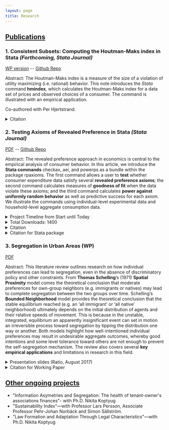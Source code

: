 ```yaml
---
layout: page
title: Research
---
```

## <ins>Publications</ins>
### 1. Consistent Subsets: Computing the Houtman-Maks index in Stata _(Forthcoming, Stata Journal)_
[WP version](assets/articles/hmindex-v2.pdf) -- [Github Repo](https://github.com/MarcosDemetry/hmindex)

Abstract:
The Houtman-Maks index is a measure of the size of a violation of utility maximizing (i.e. rational) behavior. This 
note introduces the _Stata_ command __hmindex__, which calculates the Houtman-Maks index for a data set of 
prices and observed choices of a consumer. The command is illustrated with an empirical application.

Co-authored with Per Hjertstrand.
<details>
  <summary>Citation</summary>
  
  <p>
Demetry, M. and Hjertstrand, P. [Forthcoming]. Consistent Subsets: Computing the Houtman-Maks index in Stata. <i>The Stata Journal</i>. Accepted.
  </p>
</details>

### 2. Testing Axioms of Revealed Preference in Stata _(Stata Journal)_
[PDF](assets/articles/Demetry-et-al-2022.pdf) -- [Github Repo](https://github.com/MarcosDemetry/rpaxioms_repo)

Abstract:
The revealed preference approach in economics is central to the empirical analysis of consumer behavior. In this article, we introduce the __Stata commands__
checkax, aei, and powerps as a bundle within the package rpaxioms. The first command allows a user to __test__ whether consumer expenditure data satisfy several
__revealed preference axioms__; the second command calculates measures of __goodness of fit__ when the data violate these axioms; and the third command calculates
__power against uniformly random behavior__ as well as predictive success for each axiom. We illustrate the commands using individual-level experimental data and
household-level aggregate consumption data.

<details>
  <summary>Project Timeline from Start until Today</summary>
  
  <p>
    <img src="/assets/img/rpaxioms_paper_timeline_part1.png" alt="Project timeline part 1" width="100%"/>
    <img src="/assets/img/rpaxioms_paper_timeline_part2.png" alt="Project timeline part 2" width="100%"/>
    <img src="/assets/img/rpaxioms_paper_timeline_part3.png" alt="Project timeline part 3" width="100%"/>
  </p>
</details>

<details>
  <summary>Total Downloads: 1400</summary>
  
  <p>
    <img src="/assets/img/rpaxioms_cumulative_hits.png" alt="number of downloads"/>
  </p>
</details>

<details>
  <summary>Citation</summary>
  
  <p>
Demetry, M., Hjertstrand, P. and Polisson, M., 2022. Testing axioms of revealed preference in Stata. <i>The Stata Journal</i>, 22(2), pp.319-343.
  </p>
</details>

<details>
  <summary>Citation for Stata package</summary>

  <p>
Marcos Demetry & Per Hjertstrand & Matthew Polisson, 2020. "RPAXIOMS: Stata module to test and evaluate axioms of revealed preferences," Statistical Software Components S458800, Boston College Department of Economics, revised 10 Jun 2022.
<https://ideas.repec.org/c/boc/bocode/s458800.html>
  </p>
</details>


### 3. Segregation in Urban Areas (WP)
[PDF](https://cms.ratio.se/app/uploads/2017/12/md_segregation_in_urban_areas_304.pdf)

Abstract:
This literature review outlines research on how individual preferences can lead to segregation, even in the absence of discriminatory policy and other constraints. From __Thomas Schelling__’s (1971) __Spatial Proximity__ model comes the theoretical conclusion that moderate preferences for own-group neighbors (e.g. immigrants or natives) may lead to complete segregation between the two groups over time. Schelling’s __Bounded Neighborhood__ model provides the theoretical conclusion that the stable equilibrium reached (e.g. an ‘all immigrant’ or ‘all native’ neighborhood) ultimately depends on the initial distribution of agents and their relative speeds of movement. This is because in the unstable, integrated, equilibrium an apparently insignificant event can set in motion an irreversible process toward segregation by tipping the distribution one way or another. Both models highlight how well-intentioned individual preferences may result in undesirable aggregate outcomes, whereby good intentions and some level tolerance toward others are not enough to prevent the self-segregation mechanism. The review also covers several __key empirical applications__ and limitations in research in this field.

<details>
  <summary>Presentation slides (Ratio, August 2017)</summary>

    <center>
      <iframe src="https://onedrive.live.com/embed?cid=E4F2CDB16BE3710E&amp;resid=E4F2CDB16BE3710E%21105&amp;authkey=AOGaHIw3z49wbz8&amp;em=2&amp;wdAr=1.7777777777777777&amp;wdEaaCheck=1" width="476px" height="288px" frameborder="0">This is an embedded <a target="_blank" href="https://office.com">Microsoft Office</a> presentation, powered by <a target="_blank" href="https://office.com/webapps">Office</a>.</iframe>
    </center>

</details>


<details>
  <summary>Citation for Working Paper</summary>
  <p>

Demetry, Marcos (2017). "Segregation in Urban Areas: A literature review", <i>Ratio Working Paper No. 304</i>
  </p>
</details>


## <ins>Other ongoing projects</ins>
- "Information Asymetries and Segregation: The health of tenant-owner's associations finances"- with Ph.D. Nikita Koptyug
- "Sustainability Index"—with Professor Lars Persson, Associate Professor Pehr-Johan Norbäck and Simon Sällström.
- "Law Formation and Adaptation Through Legal Characteristics"—with Ph.D. Nikita Koptyug